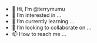 - 👋 Hi, I’m @terrymumu
- 👀 I’m interested in ...
- 🌱 I’m currently learning ...
- 💞️ I’m looking to collaborate on ...
- 📫 How to reach me ...

<!---
terrymumu/terrymumu is a ✨ special ✨ repository because its `README.md` (this file) appears on your GitHub profile.
You can click the Preview link to take a look at your changes.
--->
